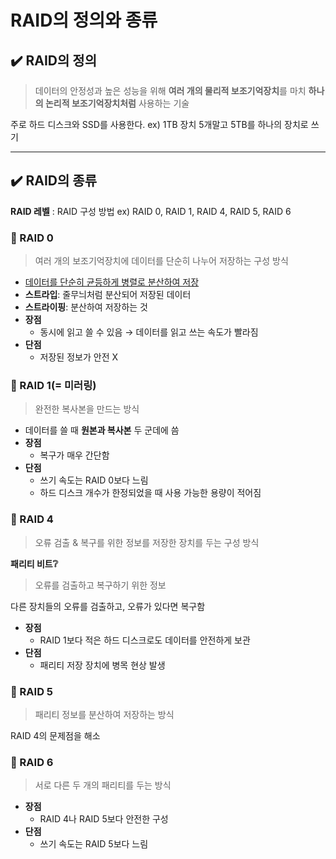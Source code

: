 # RAID의 정의와 종류

## ✔️ RAID의 정의
> 데이터의 안정성과 높은 성능을 위해 **여러 개의 물리적 보조기억장치**를 마치 **하나의 논리적 보조기억장치처럼** 사용하는 기술

주로 하드 디스크와 SSD를 사용한다. ex) 1TB 장치 5개말고 5TB를 하나의 장치로 쓰기

<hr>

## ✔️ RAID의 종류

**RAID 레벨** : RAID 구성 방법
ex) RAID 0, RAID 1, RAID 4, RAID 5, RAID 6

### 🔹 RAID 0
> 여러 개의 보조기억장치에 데이터를 단순히 나누어 저장하는 구성 방식 

- <u>데이터를 단순히 균등하게 병렬로 분산하여 저장</u>
- **스트라입**: 줄무늬처럼 분산되어 저장된 데이터
- **스트라이핑**: 분산하여 저장하는 것
- **장점**
  - 동시에 읽고 쓸 수 있음 → 데이터를 읽고 쓰는 속도가 빨라짐
- **단점**
  - 저장된 정보가 안전 X 

### 🔹 RAID 1(= 미러링)
> 완전한 복사본을 만드는 방식

- 데이터를 쓸 때 **원본과 복사본** 두 군데에 씀
- **장점**
  - 복구가 매우 간단함
- **단점**
  - 쓰기 속도는 RAID 0보다 느림
  - 하드 디스크 개수가 한정되었을 때 사용 가능한 용량이 적어짐

### 🔹 RAID 4
> 오류 검출 & 복구를 위한 정보를 저장한 장치를 두는 구성 방식

**패리티 비트❔**
> 오류를 검출하고 복구하기 위한 정보

다른 장치들의 오류를 검출하고, 오류가 있다면 복구함

- **장점**
  - RAID 1보다 적은 하드 디스크로도 데이터를 안전하게 보관
- **단점**
  - 패리티 저장 장치에 병목 현상 발생

### 🔹 RAID 5
> 패리티 정보를 분산하여 저장하는 방식

RAID 4의 문제점을 해소

### 🔹 RAID 6
> 서로 다른 두 개의 패리티를 두는 방식

- **장점**
  - RAID 4나 RAID 5보다 안전한 구성
- **단점**
  - 쓰기 속도는 RAID 5보다 느림
